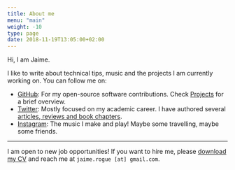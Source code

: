 ```yaml
---
title: About me
menu: "main"
weight: -10
type: page
date: 2018-11-19T13:05:00+02:00
---
```


Hi, I am Jaime.

I like to write about technical tips, music and the projects I am currently working on. You can follow me on:

- [GitHub](https://github.com/jaimergp): For my open-source software contributions. Check [Projects](/projects/) for a brief overview.
- [Twitter](https://twitter.com/jaime_rgp): Mostly focused on my academic career. I have authored several [articles, reviews and book chapters](https://scholar.google.es/citations?user=imKyayEAAAAJ).
- [Instagram](https://instagram.com/jaime.six): The music I make and play! Maybe some travelling, maybe some friends.

---

I am open to new job opportunities! If you want to hire me, please [download my CV](https://github.com/jaimergp/cv/raw/master/cv.pdf) and reach me at `jaime.rogue [at] gmail.com`.